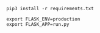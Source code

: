 ```
pip3 install -r requirements.txt
```

```
export FLASK_ENV=production
export FLASK_APP=run.py
```